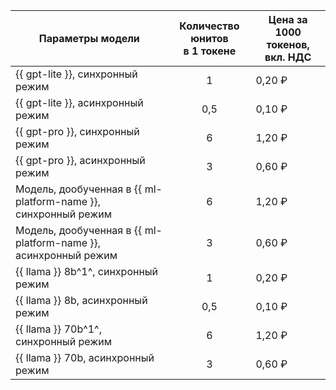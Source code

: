 | Параметры модели                  | Количество юнитов</br>в 1 токене  | Цена за 1000 токенов,</br>вкл. НДС |
|-----------------------------------|:------------:|-----------------------------------------|
| {{ gpt-lite }}, синхронный режим       | 1       | 0,20 ₽                                  |
| {{ gpt-lite }}, асинхронный режим      | 0,5     | 0,10 ₽                                  |
| {{ gpt-pro }}, синхронный режим        | 6       | 1,20 ₽                                  |
| {{ gpt-pro }}, асинхронный режим       | 3       | 0,60 ₽                                  |
| Модель, дообученная в {{ ml-platform-name }}, синхронный режим  | 6 | 1,20 ₽                     |
| Модель, дообученная в {{ ml-platform-name }}, асинхронный режим | 3 | 0,60 ₽                     |
| {{ llama }} 8b^1^, синхронный режим       | 1       | 0,20 ₽                                  |
| {{ llama }} 8b, асинхронный режим      | 0,5     | 0,10 ₽                                  |
| {{ llama }} 70b^1^, синхронный режим      | 6       | 1,20 ₽                                  |
| {{ llama }} 70b, асинхронный режим     | 3       | 0,60 ₽                                  |
